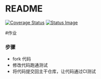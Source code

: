 
# README
[![Coverage Status](https://coveralls.io/repos/github/xiaolong2013/homework1/badge.svg?branch=master)](https://coveralls.io/github/xiaolong2013/homework1?branch=master)
[![Status Image](https://travis-ci.org/xiaolong2013/homework1.svg?branch=master)](https://travis-ci.org/xiaolong2013/homework1.svg?branch=master)

#作业

### 步骤

* fork 代码
* 修改代码跑通测试
* 将代码提交回主干仓库，让代码通过CI测试
